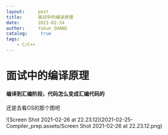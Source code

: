 ```yaml
---
layout:     post
title:      面试中的编译原理
date:       2021-02-24
author:     Yukun SHANG
catalog: 	 true
tags:
    - C/C++
---
```


# 面试中的编译原理



#### 编译到汇编阶段，代码怎么变成汇编代码的

还是去看OS的那个图吧

![Screen Shot 2021-02-26 at 22.23.12](2021-02-25-Compiler_prep.assets/Screen Shot 2021-02-26 at 22.23.12.png)